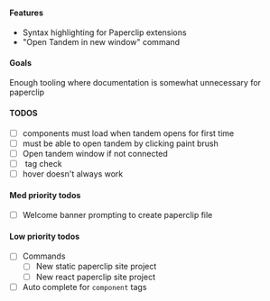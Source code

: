 

#### Features

- Syntax highlighting for Paperclip extensions
- "Open Tandem in new window" command

#### Goals

Enough tooling where documentation is somewhat unnecessary for paperclip

#### TODOS

- [ ] components must load when tandem opens for first time
- [ ] must be able to open tandem by clicking paint brush
- [ ] Open tandem window if not connected
- [ ] <preview /> tag check
- [ ] hover doesn't always work

#### Med priority todos

- [ ] Welcome banner prompting to create paperclip file

#### Low priority todos

- [ ] Commands
  - [ ] New static paperclip site project
  - [ ] New react paperclip site project

- [ ] Auto complete for `component` tags
